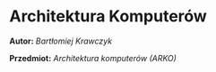 # Architektura Komputerów

**Autor:** _Bartłomiej Krawczyk_

**Przedmiot:** _Architektura komputerów (ARKO)_
